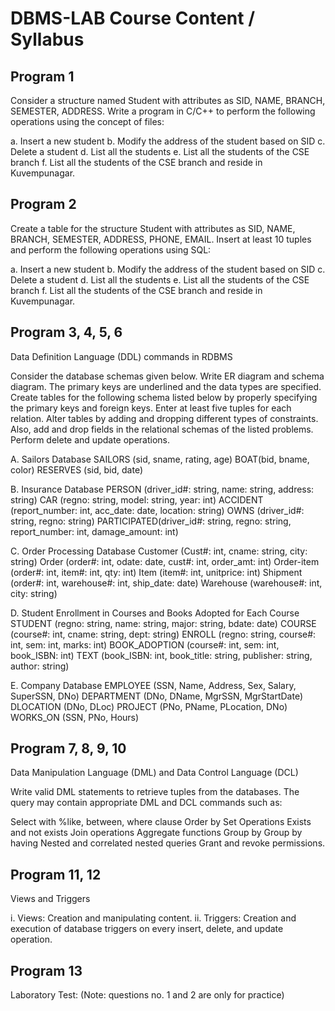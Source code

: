 # DBMS-LAB Course Content / Syllabus

## Program 1
Consider a structure named Student with attributes as SID, NAME, BRANCH, SEMESTER, ADDRESS. 
Write a program in C/C++ to perform the following operations using the concept of files:

a. Insert a new student
b. Modify the address of the student based on SID
c. Delete a student
d. List all the students
e. List all the students of the CSE branch
f. List all the students of the CSE branch and reside in Kuvempunagar.


## Program 2
Create a table for the structure Student with attributes as SID, NAME, BRANCH, SEMESTER, ADDRESS, PHONE, EMAIL. Insert at least 10 tuples and perform the following operations using SQL:

a. Insert a new student
b. Modify the address of the student based on SID
c. Delete a student
d. List all the students
e. List all the students of the CSE branch
f. List all the students of the CSE branch and reside in Kuvempunagar.


## Program 3, 4, 5, 6
Data Definition Language (DDL) commands in RDBMS

Consider the database schemas given below. Write ER diagram and schema diagram. The primary keys are underlined and the data types are specified. Create tables for the following schema listed below by properly specifying the primary keys and foreign keys. Enter at least five tuples for each relation. Alter tables by adding and dropping different types of constraints. Also, add and drop fields in the relational schemas of the listed problems. Perform delete and update operations.

A. Sailors Database
SAILORS (sid, sname, rating, age)
BOAT(bid, bname, color)
RESERVES (sid, bid, date)

B. Insurance Database
PERSON (driver_id#: string, name: string, address: string)
CAR (regno: string, model: string, year: int)
ACCIDENT (report_number: int, acc_date: date, location: string)
OWNS (driver_id#: string, regno: string)
PARTICIPATED(driver_id#: string, regno: string, report_number: int, damage_amount: int)

C. Order Processing Database
Customer (Cust#: int, cname: string, city: string)
Order (order#: int, odate: date, cust#: int, order_amt: int)
Order-item (order#: int, item#: int, qty: int)
Item (item#: int, unitprice: int)
Shipment (order#: int, warehouse#: int, ship_date: date)
Warehouse (warehouse#: int, city: string)

D. Student Enrollment in Courses and Books Adopted for Each Course
STUDENT (regno: string, name: string, major: string, bdate: date)
COURSE (course#: int, cname: string, dept: string)
ENROLL (regno: string, course#: int, sem: int, marks: int)
BOOK_ADOPTION (course#: int, sem: int, book_ISBN: int)
TEXT (book_ISBN: int, book_title: string, publisher: string, author: string)

E. Company Database
EMPLOYEE (SSN, Name, Address, Sex, Salary, SuperSSN, DNo)
DEPARTMENT (DNo, DName, MgrSSN, MgrStartDate)
DLOCATION (DNo, DLoc)
PROJECT (PNo, PName, PLocation, DNo)
WORKS_ON (SSN, PNo, Hours)


## Program 7, 8, 9, 10
Data Manipulation Language (DML) and Data Control Language (DCL)

Write valid DML statements to retrieve tuples from the databases. The query may contain appropriate DML and DCL commands such as:

Select with %like, between, where clause
Order by
Set Operations
Exists and not exists
Join operations
Aggregate functions
Group by
Group by having
Nested and correlated nested queries
Grant and revoke permissions.


## Program 11, 12
Views and Triggers

i. Views: Creation and manipulating content.
ii. Triggers: Creation and execution of database triggers on every insert, delete, and update operation.


## Program 13
Laboratory Test: (Note: questions no. 1 and 2 are only for practice)

